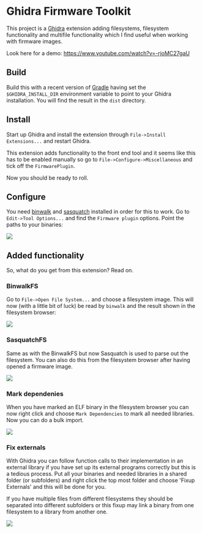 # Ghidra Firmware Toolkit

This project is a [Ghidra](https://ghidra-sre.org/) extension adding filesystems, filesystem functionality
and multifile functionality which I find useful when working with firmware images.

Look here for a demo: https://www.youtube.com/watch?v=-rjoMC27gaU

## Build

Build this with a recent version of [Gradle](https://gradle.org/) having set the
`$GHIDRA_INSTALL_DIR` environment variable to point to your Ghidra installation. You will
find the result in the `dist` directory.

## Install

Start up Ghidra and install the extension through `File->Install Extensions...` and restart
Ghidra.

This extension adds functionality to the front end tool and it seems like this has to be
enabled manually so go to `File->Configure->Miscellaneous` and tick off the `FirmwarePlugin`.

Now you should be ready to roll.

## Configure

You need [binwalk](https://github.com/ReFirmLabs/binwalk) and [sasquatch](https://github.com/devttys0/sasquatch)
installed in order for this to work. Go to `Edit->Tool Options...` and find the `Firmware plugin`
options. Point the paths to your binaries:

<img src="./src/main/help/help/topics/FirmwarePlugin/images/tool_options.png">

## Added functionality

So, what do you get from this extension? Read on.

### BinwalkFS

Go to `File->Open File System...` and choose a filesystem image. This will now (with a little
bit of luck) be read by `binwalk` and the result shown in the filesystem browser:

<img src="./src/main/help/help/topics/FirmwarePlugin/images/binwalkfs.png">

### SasquatchFS

Same as with the BinwalkFS but now Sasquatch is used to parse out the filesystem. You can also
do this from the filesystem browser after having opened a firmware image.

<img src="./src/main/help/help/topics/FirmwarePlugin/images/squashfs.png">

### Mark dependenies

When you have marked an ELF binary in the filesystem browser you can now right click and choose
`Mark Dependencies` to mark all needed libraries. Now you can do a bulk import.

<img src="./src/main/help/help/topics/FirmwarePlugin/images/mark_dependencies.png">

### Fix externals

With Ghidra you can follow function calls to their implementation in an external library if you
have set up its external programs correctly but this is a tedious process. Put all your binaries
and needed libraries in a shared folder (or subfolders) and right click the top most folder and
choose 'Fixup Externals' and this will be done for you.

If you have multiple files from different filesystems they should be separated into different
subfolders or this fixup may link a binary from one filesystem to a library from another one.

<img src="./src/main/help/help/topics/FirmwarePlugin/images/fixup_externals.png">
